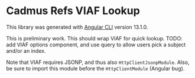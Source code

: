 # Cadmus Refs VIAF Lookup

This library was generated with [Angular CLI](https://github.com/angular/angular-cli) version 13.1.0.

This is preliminary work. This should wrap VIAF for quick lookup. TODO: add VIAF options component, and use query to allow users pick a subject and/or an index.

Note that VIAF requires JSONP, and thus also `HttpClientJsonpModule`. Also, be sure to import this module before the `HttpClientModule` (Angular bug).
